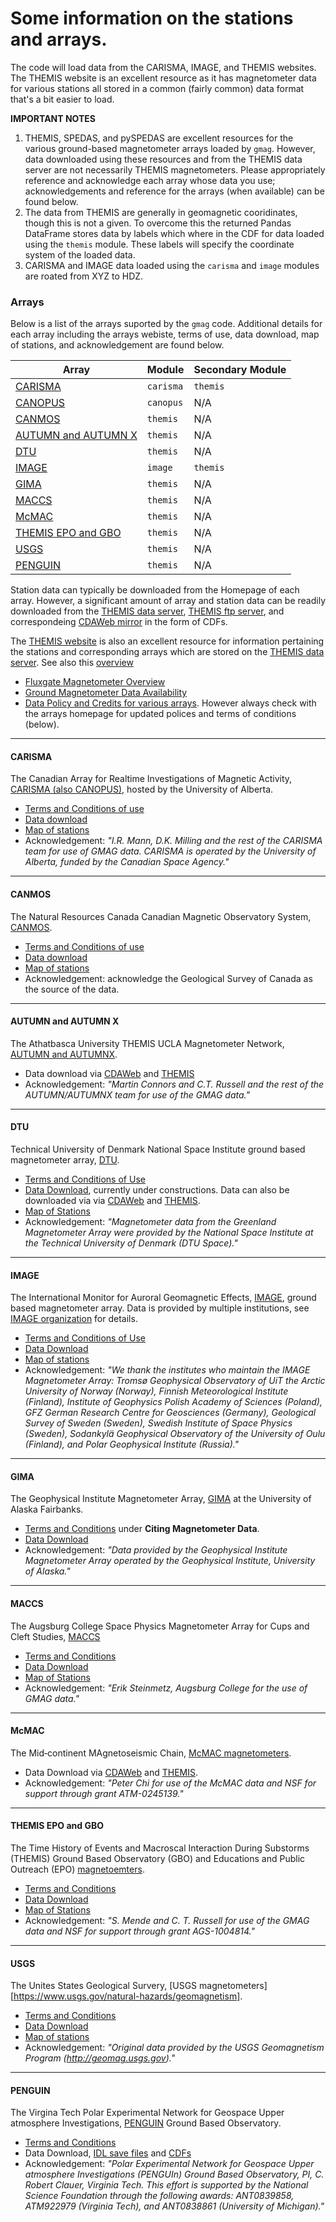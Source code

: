 # Some information on the stations and arrays. 

The code will load data from the CARISMA, IMAGE, and THEMIS websites. The THEMIS website is an excellent resource as it has magnetometer data for various stations all stored in a common (fairly common) data format that's a bit easier to load. 

**IMPORTANT NOTES**

1. THEMIS, SPEDAS, and pySPEDAS are excellent resources for the various ground-based magnetometer arrays loaded by ```gmag```. However, data downloaded using these resources and from the THEMIS data server are not necessarily  THEMIS magnetometers. Please appropriately reference and acknowledge each array whose data you use;  acknowledgements and reference for the arrays (when available) can be found below.
2. The data from THEMIS are generally in geomagnetic cooridinates, though this is not a given. To overcome this the returned Pandas DataFrame stores data by labels which where in the CDF for data loaded using the ```themis``` module. These labels will specify the coordinate system of the loaded data.
3. CARISMA and IMAGE data loaded using the ```carisma``` and ```image``` modules are roated from XYZ to HDZ. 

### Arrays

Below is a list of the arrays suported by the ```gmag``` code. Additional details for each array including the arrays webiste, terms of use, data download, map of stations, and acknowledgement are found below.

| Array | Module | Secondary Module |
|-------|--------|------------------|
| [CARISMA](#carisma) | ```carisma``` | ```themis```|
| [CANOPUS](#carisma) | ```canopus``` | N/A |
| [CANMOS](#canmos) | ```themis``` | N/A |
| [AUTUMN and AUTUMN X](#autumn-and-autumn-x)  | ```themis``` | N/A |
| [DTU](#dtu)  | ```themis``` | N/A |
| [IMAGE](#image) | ```image``` | ```themis``` |
| [GIMA](#gima)  | ```themis``` | N/A |
| [MACCS](#maccs)  | ```themis``` | N/A |
| [McMAC](#mcmac)  | ```themis``` | N/A |
| [THEMIS EPO and GBO](#themis-epo-and-gbo)  | ```themis``` | N/A |
| [USGS](#usgs)  | ```themis``` | N/A |
| [PENGUIN](#penguin)  | ```themis``` | N/A |


Station data can typically be downloaded from the Homepage of each array. However, a significant amount of array and station data can be readily downloaded from the [THEMIS data server](http://themis.ssl.berkeley.edu/data/themis/thg/l2/mag/), [THEMIS ftp server](ftp://justice.ssl.berkeley.edu), and correspondeing [CDAWeb mirror](ftp://cdaweb.gsfc.nasa.gov/pub/data/themis/thg/l2/mag/) in the form of CDFs.

The [THEMIS website](http://themis.ssl.berkeley.edu) is also an excellent resource for information pertaining the stations and corresponding arrays which are stored on the [THEMIS data server](http://themis.ssl.berkeley.edu/data/themis/thg/l2/mag/). See also this [overview](ftp://apollo.ssl.berkeley.edu/pub/THEMIS/3%20Ground%20Systems/3.2%20Science%20Operations/Science%20Operations%20Documents/GMAG_Station_Data_Processing_Notes.pdf) 

- [Fluxgate Magnetometer Overview](http://themis.ssl.berkeley.edu/instrument_gmags.shtml)
- [Ground Magnetometer Data Availability](http://themis.ssl.berkeley.edu/gmag/gmag_list.php?selyear=4000&selmonth=13&smap=on&sinfo=on&saelist=on&ae=on)
- [Data Policy and Credits for various arrays](http://themis.ssl.berkeley.edu/roadrules.shtml). However always check with the arrays homepage for updated polices and terms of conditions (below).


--- 

#### CARISMA

The Canadian Array for Realtime Investigations of Magnetic Activity, [CARISMA (also CANOPUS)](http://carisma.ca/), hosted by the University of Alberta.


- [Terms and Conditions of use](http://carisma.ca/carisma-data/data-use-requirements)
- [Data download](http://carisma.ca/carisma-data-repository)
- [Map of stations](http://carisma.ca/station-information)
- Acknowledgement: _"I.R. Mann, D.K. Milling and the rest of the CARISMA team for use of GMAG data. CARISMA is operated by the University of Alberta, funded by the Canadian Space Agency."_

---

#### CANMOS

The Natural Resources Canada Canadian Magnetic Observatory System, [CANMOS](http://geomag.nrcan.gc.ca/obs/canmos-en.php).

- [Terms and Conditions of use](http://geomag.nrcan.gc.ca/data-donnee/sd-en.php)
- [Data download](http://geomag.nrcan.gc.ca/data-donnee/dl/dl-en.php)
- [Map of stations](http://geomag.nrcan.gc.ca/obs/default-en.php)
- Acknowledgement: acknowledge the Geological Survey of Canada as the source of the data.

---

#### AUTUMN and AUTUMN X

The Athatbasca University THEMIS UCLA Magnetometer Network, [AUTUMN and AUTUMNX](http://autumn.athabascau.ca/).

- Data download via [CDAWeb](ftp://cdaweb.gsfc.nasa.gov/pub/data/themis/thg/l2/mag/) and [THEMIS](http://themis.ssl.berkeley.edu/data/themis/thg/l2/mag/)
- Acknowledgement: _"Martin Connors and C.T. Russell and the rest of the AUTUMN/AUTUMNX team for use of the GMAG data."_

---

#### DTU

Technical University of Denmark National Space Institute ground based magnetometer array, [DTU](http://www.space.dtu.dk/english/Research/Scientific_data_and_models/Magnetic_Ground_Stations).

- [Terms and Conditions of Use](http://www.space.dtu.dk/english/Research/Scientific_data_and_models/Magnetic_Ground_Stations/dtu_data_policies)
- [Data Download](http://www.space.dtu.dk/english/Research/Scientific_data_and_models/Magnetic_Ground_Stations#requ), currently under constructions. Data can also be downloaded via via [CDAWeb](ftp://cdaweb.gsfc.nasa.gov/pub/data/themis/thg/l2/mag/) and [THEMIS](http://themis.ssl.berkeley.edu/data/themis/thg/l2/mag/).
- [Map of Stations](http://www.space.dtu.dk/English/Research/Scientific_data_and_models/Magnetic_Ground_Stations.aspx#map)
- Acknowledgement: _"Magnetometer data from the Greenland Magnetometer Array were provided by the National Space Institute at the Technical University of Denmark (DTU Space)."_

---

#### IMAGE

The International Monitor for Auroral Geomagnetic Effects, [IMAGE](http://space.fmi.fi/image/www/index.php?page=home), ground based magnetometer array. Data is provided by multiple institutions, see [IMAGE organization](http://space.fmi.fi/image/www/index.php?page=contributors) for details.

- [Terms and Conditions of Use](http://space.fmi.fi/image/www/index.php?page=rules_of_road)
- [Data Download](http://space.fmi.fi/image/www/index.php?page=request#)
- [Map of stations](http://space.fmi.fi/image/www/index.php?page=maps)
- Acknowledgement: _"We thank the institutes who maintain the IMAGE Magnetometer Array: Tromsø Geophysical Observatory of UiT the Arctic University of Norway (Norway), Finnish Meteorological Institute (Finland), Institute of Geophysics Polish Academy of Sciences (Poland), GFZ German Research Centre for Geosciences (Germany), Geological Survey of Sweden (Sweden), Swedish Institute of Space Physics (Sweden), Sodankylä Geophysical Observatory of the University of Oulu (Finland), and Polar Geophysical Institute (Russia)."_

---

#### GIMA

The Geophysical Institute Magnetometer Array, [GIMA](https://www.gi.alaska.edu/monitors/magnetometer) at the University of Alaska Fairbanks.

- [Terms and Conditions](https://www.gi.alaska.edu/monitors/magnetometer) under **Citing Magnetometer Data**.
- [Data Download](https://www.gi.alaska.edu/monitors/magnetometer/archive)
- Acknowledgement: _"Data provided by the Geophysical Institute Magnetometer Array operated by the Geophysical Institute, University of Alaska."_

---

#### MACCS

The Augsburg College Space Physics Magnetometer Array for Cups and Cleft Studies, [MACCS](http://space.augsburg.edu/maccs/index.html)

- [Terms and Conditions](http://space.augsburg.edu/maccs/datausepolicy.html)
- [Data Download](http://space.augsburg.edu/maccs/requestdatafile.jsp)
- [Map of Stations](http://space.augsburg.edu/maccs/coordinates.html)
- Acknowledgement: _"Erik Steinmetz, Augsburg College for the use of GMAG data."_

---

#### McMAC

The Mid‐continent MAgnetoseismic Chain, [McMAC magnetometers](https://agupubs.onlinelibrary.wiley.com/doi/full/10.1002/jgra.50274).

- Data Download via [CDAWeb](ftp://cdaweb.gsfc.nasa.gov/pub/data/themis/thg/l2/mag/) and [THEMIS](http://themis.ssl.berkeley.edu/data/themis/thg/l2/mag/).
- Acknowledgement: _"Peter Chi for use of the McMAC data and NSF for support through grant ATM-0245139."_


---

#### THEMIS EPO and GBO

The Time History of Events and Macroscal Interaction During Substorms (THEMIS) Ground Based Observatory (GBO) and Educations and Public Outreach (EPO) [magnetoemters](http://themis.ssl.berkeley.edu/instrument_gmags.shtml).

- [Terms and Conditions](http://themis.ssl.berkeley.edu/roadrules.shtml)
- [Data Download](http://themis.ssl.berkeley.edu/data/themis/thg/l2/mag/)
- [Map of Stations](http://themis.ssl.berkeley.edu/instrument_gmags.shtml)
- Acknowledgement: _"S. Mende and C. T. Russell for use of the GMAG data and NSF for support through grant AGS-1004814."_

---

#### USGS

The Unites States Geological Survery, [USGS magnetometers][https://www.usgs.gov/natural-hazards/geomagnetism].

- [Terms and Conditions](https://www.usgs.gov/natural-hazards/geomagnetism/science/download-data?qt-science_center_objects=0#qt-science_center_objects)
- [Data Download](https://www.usgs.gov/natural-hazards/geomagnetism/science/web-service-0?qt-science_center_objects=0#qt-science_center_objects)
- [Map of stations](https://www.usgs.gov/natural-hazards/geomagnetism/science/observatories?qt-science_center_objects=0#qt-science_center_objects)
- Acknowledgement: _"Original data provided by the USGS Geomagnetism Program (http://geomag.usgs.gov)."_

---

#### PENGUIN

The Virgina Tech Polar Experimental Network for Geospace Upper atmosphere Investigations, [PENGUIN](http://mist.nianet.org/index.html) Ground Based Observatory.

- [Terms and Conditions](http://mist.nianet.org/CDFdata/VT_MIST_Data_Policy.pdf)
- Data Download, [IDL save files](http://mist.nianet.org/IDLsavePGx/) and [CDFs](http://mist.nianet.org/CDFdata/)
- Acknowledgement: _"Polar Experimental Network for Geospace Upper atmosphere Investigations (PENGUIn) Ground Based Observatory, PI, C. Robert Clauer, Virginia Tech. This effort is supported by the National Science Foundation through the following awards: ANT0839858, ATM922979 (Virginia Tech), and ANT0838861 (University of Michigan)."_

